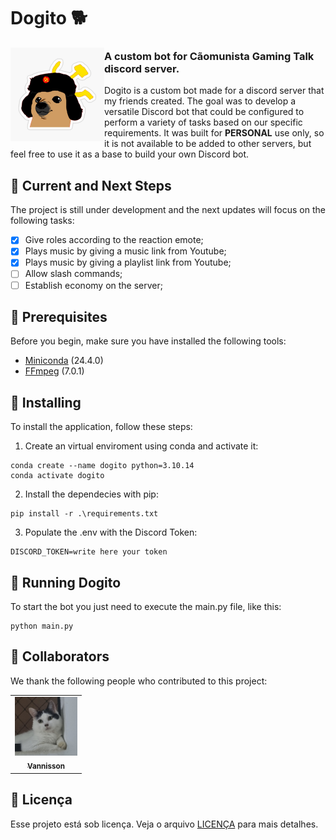 # Dogito 🐕

<img align="left" width="150" height="150" src="./img/dogito.jpg">

### A custom bot for Cãomunista Gaming Talk discord server.
Dogito is a custom bot made for a discord server that my friends created. The goal was to develop a versatile Discord bot that could be configured to perform a variety of tasks based on our specific requirements. It was built for <strong>PERSONAL</strong> use only, so it is not available to be added to other servers, but feel free to use it as a base to build your own Discord bot. 



## 🐾 Current and Next Steps

The project is still under development and the next updates will focus on the following tasks:

- [x] Give roles according to the reaction emote;
- [x] Plays music by giving a music link from Youtube;
- [x] Plays music by giving a playlist link from Youtube;
- [ ] Allow slash commands;
- [ ] Establish economy on the server;

## 🥩 Prerequisites

Before you begin, make sure you have installed the following tools:

- [Miniconda](https://docs.anaconda.com/free/miniconda/) (24.4.0)
- [FFmpeg](https://ffmpeg.org/download.html) (7.0.1)

## 🍖 Installing

To install the application, follow these steps:

1. Create an virtual enviroment using conda and activate it:
```
conda create --name dogito python=3.10.14
conda activate dogito
```

2. Install the dependecies with pip:
```
pip install -r .\requirements.txt
```

3. Populate the .env with the Discord Token:
```
DISCORD_TOKEN=write here your token
```

## 🐶 Running Dogito

To start the bot you just need to execute the main.py file, like this:

```
python main.py
```

## 🐺 Collaborators

We thank the following people who contributed to this project:

<table>
  <tr>
    <td align="center">
      <a href="https://github.com/vannisson" title="Vannisson Github Profile">
        <img src="./img/zura.png" width="100px;" alt="Foto do Iuri Silva no GitHub"/><br>
        <sub>
          <b>Vannisson</b>
        </sub>
      </a>
    </td>
  </tr>
</table>

## 🐩 Licença

Esse projeto está sob licença. Veja o arquivo [LICENÇA](LICENSE.md) para mais detalhes.